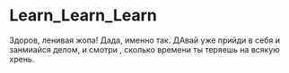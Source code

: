 # Learn_Learn_Learn

Здоров, ленивая жопа!
Дада, именно так. ДАвай уже прийди в себя и занмиайся делом, и смотри , сколько времени ты теряешь на всякую хрень.
